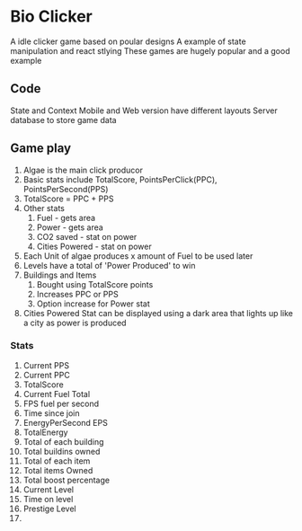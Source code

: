 # Bio Clicker

A idle clicker game based on poular designs
A example of state manipulation and react stlying
These games are hugely popular and a good example

## Code
State and Context
Mobile and Web version have different layouts
Server database to store game data

## Game play

1. Algae is the main click producor
2. Basic stats include TotalScore, PointsPerClick(PPC), PointsPerSecond(PPS)
3. TotalScore = PPC + PPS
4. Other stats
   1. Fuel - gets area
   2. Power - gets area
   3. CO2 saved - stat on power
   4. Cities Powered - stat on power
5. Each Unit of algae produces x amount of Fuel to be used later
6. Levels have a total of 'Power Produced' to win
7. Buildings and Items
   1. Bought using TotalScore points
   2. Increases PPC or PPS
   3. Option increase for Power stat
8. Cities Powered Stat can be displayed using a dark area that lights up like a city as power is produced

### Stats
1. Current PPS
2. Current PPC
3. TotalScore
4. Current Fuel Total
5. FPS fuel per second
6. Time since join
7. EnergyPerSecond EPS
8. TotalEnergy
9. Total of each building
10. Total buildins owned
11. Total of each item
12. Total items Owned
13. Total boost percentage
14. Current Level
15. Time on level
16. Prestige Level
17. 